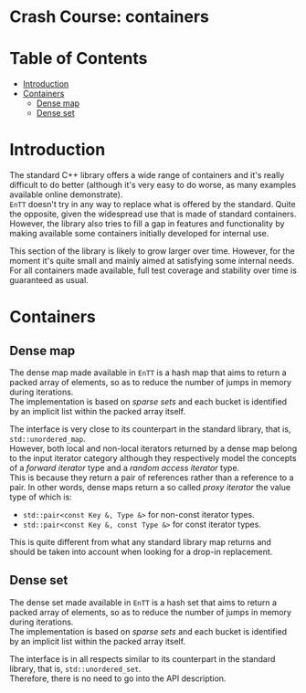 # Crash Course: containers

<!--
@cond TURN_OFF_DOXYGEN
-->
# Table of Contents

* [Introduction](#introduction)
* [Containers](#containers)
  * [Dense map](#dense-map)
  * [Dense set](#dense-set)

<!--
@endcond TURN_OFF_DOXYGEN
-->

# Introduction

The standard C++ library offers a wide range of containers and it's really
difficult to do better (although it's very easy to do worse, as many examples
available online demonstrate).<br/>
`EnTT` doesn't try in any way to replace what is offered by the standard. Quite
the opposite, given the widespread use that is made of standard containers.<br/>
However, the library also tries to fill a gap in features and functionality by
making available some containers initially developed for internal use.

This section of the library is likely to grow larger over time. However, for the
moment it's quite small and mainly aimed at satisfying some internal needs.<br/>
For all containers made available, full test coverage and stability over time is
guaranteed as usual.

# Containers

## Dense map

The dense map made available in `EnTT` is a hash map that aims to return a
packed array of elements, so as to reduce the number of jumps in memory during
iterations.<br/>
The implementation is based on _sparse sets_ and each bucket is identified by an
implicit list within the packed array itself.

The interface is very close to its counterpart in the standard library, that is,
`std::unordered_map`.<br/>
However, both local and non-local iterators returned by a dense map belong to
the input iterator category although they respectively model the concepts of a
_forward iterator_ type and a _random access iterator_ type.<br/>
This is because they return a pair of references rather than a reference to a
pair. In other words, dense maps return a so called _proxy iterator_ the value
type of which is:

* `std::pair<const Key &, Type &>` for non-const iterator types.
* `std::pair<const Key &, const Type &>` for const iterator types.

This is quite different from what any standard library map returns and should be
taken into account when looking for a drop-in replacement.

## Dense set

The dense set made available in `EnTT` is a hash set that aims to return a
packed array of elements, so as to reduce the number of jumps in memory during
iterations.<br/>
The implementation is based on _sparse sets_ and each bucket is identified by an
implicit list within the packed array itself.

The interface is in all respects similar to its counterpart in the standard
library, that is, `std::unordered_set`.<br/>
Therefore, there is no need to go into the API description.
